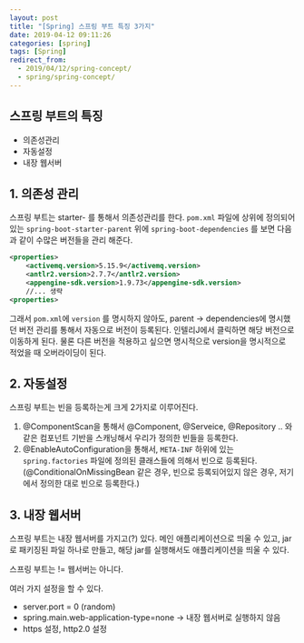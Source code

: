 ```yaml
---
layout: post
title: "[Spring] 스프링 부트 특징 3가지"
date: 2019-04-12 09:11:26
categories: [spring]
tags: [Spring]
redirect_from:
  - 2019/04/12/spring-concept/
  - spring/spring-concept/
---
```


## 스프링 부트의 특징

- 의존성관리
- 자동설정
- 내장 웹서버

## 1. 의존성 관리

스프링 부트는 starter- 를 통해서 의존성관리를 한다. `pom.xml` 파일에 상위에 정의되어있는 `spring-boot-starter-parent` 위에 `spring-boot-dependencies` 를 보면 다음과 같이 수많은 버전들을 관리 해준다.

```xml
<properties>
	<activemq.version>5.15.9</activemq.version>
	<antlr2.version>2.7.7</antlr2.version>
	<appengine-sdk.version>1.9.73</appengine-sdk.version>
	//... 생략
<properties>
```

그래서 `pom.xml`에 `version` 를 명시하지 않아도, parent -> dependencies에 명시했던 버전 관리를 통해서 자동으로 버전이 등록된다. 인텔리J에서 클릭하면 해당 버전으로 이동하게 된다. 물론 다른 버전을 적용하고 싶으면 명시적으로 version을 명시적으로 적었을 때 오버라이딩이 된다.

## 2. 자동설정

스프링 부트는 빈을 등록하는게 크게 2가지로 이루어진다.

1. @ComponentScan을 통해서 @Component, @Serveice, @Repository .. 와 같은 컴포넌트 기반을 스캐닝해서 우리가 정의한 빈들을 등록한다.
2. @EnableAutoConfiguration을 통해서, `META-INF` 하위에 있는 `spring.factories` 파일에 정의된 클래스들에 의해서 빈으로 등록된다. (@ConditionalOnMissingBean 같은 경우, 빈으로 등록되어있지 않은 경우, 저기에서 정의한 대로 빈으로 등록한다.)

## 3. 내장 웹서버

스프링 부트는 내장 웹서버를 가지고(?) 있다. 메인 애플리케이션으로 띄울 수 있고, jar로 패키징된 파일 하나로 만들고, 해당 jar를 실행해서도 애플리케이션을 띄울 수 있다.

스프링 부트는 != 웹서버는 아니다.

여러 가지 설정을 할 수 있다.

- server.port = 0 (random)
- spring.main.web-application-type=none -> 내장 웹서버로 실행하지 않음
- https 설정, http2.0 설정
